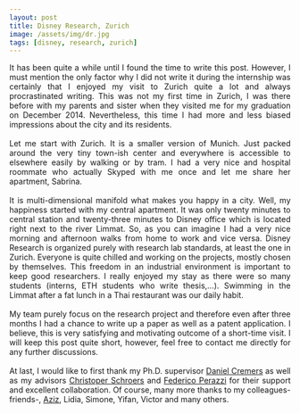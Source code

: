 ```yaml
---
layout: post
title: Disney Research, Zurich
image: /assets/img/dr.jpg
tags: [disney, research, zurich]
---
```


<p align="justify">
It has been quite a while until I found the time to write this post. However, I must mention the only factor why I did not write it during the internship was certainly that I enjoyed my visit to Zurich quite a lot and always procrastinated writing. This was not my first time in Zurich, I was there before with my parents and sister when they visited me for my graduation on December 2014. Nevertheless, this time I had more and less biased impressions about the city and its residents.
<br><br>
Let me start with Zurich. It is a smaller version of Munich. Just packed around the very tiny town-ish center and everywhere is accessible to elsewhere easily by walking or by tram. I had a very nice and hospital roommate who actually Skyped with me once and let me share her apartment, Sabrina.
<br><br>
It is multi-dimensional manifold what makes you happy in a city. Well, my happiness started with my central apartment. It was only twenty minutes to central station and twenty-three minutes to Disney office which is located right next to the river Limmat. So, as you can imagine I had a very nice morning and afternoon walks from home to work and vice versa. Disney Research is organized purely with research lab standards, at least the one in Zurich. Everyone is quite chilled and working on the projects, mostly chosen by themselves. This freedom in an industrial environment is important to keep good researchers. I really enjoyed my stay as there were so many students (interns, ETH students who write thesis,...). Swimming in the Limmat after a fat lunch in a Thai restaurant was our daily habit.
<br><br>
My team purely focus on the research project and therefore even after three months I had a chance to write up a paper as well as a patent application. I believe, this is very satisfying and motivating outcome of a short-time visit. I will keep this post quite short, however, feel free to contact me directly for any further discussions.
<br><br>
At last, I would like to first thank my Ph.D. supervisor <a href="https://vision.in.tum.de/members/cremers" target="_blank">Daniel Cremers</a> as well as my advisors <a href="https://www.disneyresearch.com/people/christopher-schroers/" target="_blank">Christoper Schroers</a> and <a href="https://fperazzi.github.io/" target="_blank">Federico Perazzi</a> for their support and excellent collaboration. Of course, many more thanks to my colleagues-friends-,  <a href="https://adjelouah.github.io/" target="_blank">Aziz</a>, Lidia, Simone, Yifan, Victor and many others.
</p>
